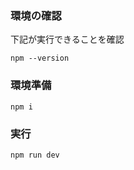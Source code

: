 
### 環境の確認

下記が実行できることを確認

```
npm --version
```

### 環境準備

```
npm i
```

### 実行

```
npm run dev
```

